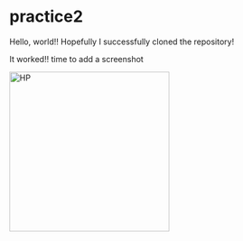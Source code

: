 # practice2

Hello, world!! Hopefully I successfully cloned the repository!

It worked!! time to add a screenshot

<img width="283" alt="HP" src="https://user-images.githubusercontent.com/54675160/68980792-188cfa00-07c7-11ea-9f40-4cc87e7728d8.png">
